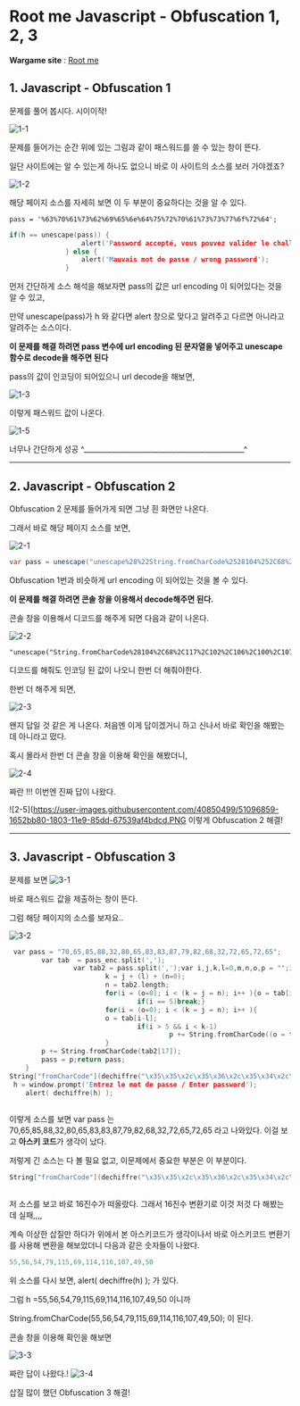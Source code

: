#  Root me Javascript - Obfuscation 1, 2, 3

 **Wargame site**  : [Root me](https://www.root-me.org/?page=news&lang=en)



## 1.  Javascript - Obfuscation 1

문제를 풀어 봅시다. 시이이작!

![1-1](https://user-images.githubusercontent.com/40850499/51096786-8f054800-1802-11e9-944d-3ba9281b347a.PNG)

문제를 들어가는 순간 위에 있는 그림과 같이 패스워드를 쓸 수 있는 창이 뜬다.

일단 사이트에는 알 수 있는게 하나도 없으니 바로 이 사이트의 소스를 보러 가야겠죠?

![1-2](https://user-images.githubusercontent.com/40850499/51096793-9c223700-1802-11e9-855c-36a9d35b5153.PNG)


해당 페이지 소스를 자세히 보면 이 두 부분이 중요하다는 것을 알 수 있다.

```http
pass = '%63%70%61%73%62%69%65%6e%64%75%72%70%61%73%73%77%6f%72%64';
```

```c
if(h == unescape(pass)) {
                  alert('Password accepté, vous pouvez valider le challenge avec ce mot de passe.\nYou an validate the challenge using this pass.');
              } else {
                  alert('Mauvais mot de passe / wrong password');
              }

```

먼저 간단하게 소스 해석을 해보자면 pass의 값은 url encoding 이 되어있다는 것을 알 수 있고,

만약 unescape(pass)가 h 와 같다면 alert 창으로 맞다고 알려주고 다르면 아니라고 알려주는 소스이다.

**이 문제를 해결 하려면 pass 변수에 url encoding 된 문자열을 넣어주고 unescape 함수로 decode을 해주면 된다**

pass의 값이 인코딩이 되어있으니 url decode을 해보면,

![1-3](https://user-images.githubusercontent.com/40850499/51096797-a80df900-1802-11e9-9711-265eac35fcdf.PNG)


이렇게 패스워드 값이 나온다. 

![1-5](https://user-images.githubusercontent.com/40850499/51096837-e86d7700-1802-11e9-8b08-efb5e6e9476d.PNG)

너무나 간단하게 성공 ^_____________________________________________^





------



## 2.  Javascript - Obfuscation 2

Obfuscation 2 문제를 들어가게 되면 그냥 흰 화면만 나온다.

그래서 바로 해당 페이지 소스를 보면,

![2-1](https://user-images.githubusercontent.com/40850499/51096838-f4593900-1802-11e9-90cf-3383d5405567.PNG)

```c#
var pass = unescape("unescape%28%22String.fromCharCode%2528104%252C68%252C117%252C102%252C106%252C100%252C107%252C105%252C49%252C53%252C54%2529%22%29");
```

Obfuscation 1번과 비슷하게 url encoding 이 되어있는 것을 볼 수 있다. 

**이 문제를 해결 하려면  콘솔 창을 이용해서 decode해주면 된다.**

콘솔 창을 이용해서 디코드를 해주게 되면 다음과 같이 나온다.

![2-2](https://user-images.githubusercontent.com/40850499/51096841-fd4a0a80-1802-11e9-9657-257448438a07.PNG)
```
"unescape("String.fromCharCode%28104%2C68%2C117%2C102%2C106%2C100%2C107%2C105%2C49%2C53%2C54%29")"
```

디코드를 해줘도 인코딩 된 값이 나오니 한번 더 해줘야한다.

한번 더 해주게 되면,

![2-3](https://user-images.githubusercontent.com/40850499/51096846-04711880-1803-11e9-8202-d4ec576a1342.PNG)


왠지 답일 것 같은 게 나온다. 처음엔 이게 답이겠거니 하고 신나서 바로 확인을 해봤는데 아니라고 떴다.

혹시 몰라서 한번 더 콘솔 창을 이용해 확인을 해봤더니,

![2-4](https://user-images.githubusercontent.com/40850499/51096850-0c30bd00-1803-11e9-9112-3972d101c389.PNG)

짜란 !!! 이번엔 진짜 답이 나왔다.

![2-5](https://user-images.githubusercontent.com/40850499/51096859-1652bb80-1803-11e9-85dd-67539af4bdcd.PNG
이렇게 Obfuscation 2 해결!



------



## 3.  Javascript - Obfuscation 3

문제를 보면
![3-1](https://user-images.githubusercontent.com/40850499/51096862-1eaaf680-1803-11e9-9b85-5fd82489369e.PNG)

바로 패스워드 값을 제출하는 창이 뜬다.

그럼 해당 페이지의 소스를 보자요..

![3-2](https://user-images.githubusercontent.com/40850499/51096865-24a0d780-1803-11e9-8b70-06bd58a31f32.PNG)


```c
 var pass = "70,65,85,88,32,80,65,83,83,87,79,82,68,32,72,65,72,65";
        var tab  = pass_enc.split(',');
                var tab2 = pass.split(',');var i,j,k,l=0,m,n,o,p = "";i = 0;j = tab.length;
                        k = j + (l) + (n=0);
                        n = tab2.length;
                        for(i = (o=0); i < (k = j = n); i++ ){o = tab[i-l];p += String.fromCharCode((o = tab2[i]));
                                if(i == 5)break;}
                        for(i = (o=0); i < (k = j = n); i++ ){
                        o = tab[i-l]; 
                                if(i > 5 && i < k-1)
                                        p += String.fromCharCode((o = tab2[i]));
                        }
        p += String.fromCharCode(tab2[17]);
        pass = p;return pass;
    }
String["fromCharCode"](dechiffre("\x35\x35\x2c\x35\x36\x2c\x35\x34\x2c\x37\x39\x2c\x31\x31\x35\x2c\x36\x39\x2c\x31\x31\x34\x2c\x31\x31\x36\x2c\x31\x30\x37\x2c\x34\x39\x2c\x35\x30"));
 h = window.prompt('Entrez le mot de passe / Enter password');
    alert( dechiffre(h) );
    
```

이렇게 소스를 보면 var pass 는 70,65,85,88,32,80,65,83,83,87,79,82,68,32,72,65,72,65 라고 나와있다. 이걸 보고 **아스키 코드**가 생각이 났다.

저렇게 긴 소스는 다 볼 필요 없고, 이문제에서 중요한 부분은 이 부분이다.

```c
String["fromCharCode"](dechiffre("\x35\x35\x2c\x35\x36\x2c\x35\x34\x2c\x37\x39\x2c\x31\x31\x35\x2c\x36\x39\x2c\x31\x31\x34\x2c\x31\x31\x36\x2c\x31\x30\x37\x2c\x34\x39\x2c\x35\x30"));
    
```

저 소스를 보고 바로 16진수가 떠올랐다. 그래서 16진수 변환기로 이것 저것 다 해봤는데 실패,,,,

계속 이상한 삽질만 하다가 위에서 본 아스키코드가 생각이나서 바로 아스키코드 변환기를 사용해 변환을 해보았더니 다음과 같은 숫자들이 나왔다.

```c
55,56,54,79,115,69,114,116,107,49,50
```

위 소스를 다시 보면,  alert( dechiffre(h) ); 가 있다.

그럼 h =55,56,54,79,115,69,114,116,107,49,50 이니까 

String.fromCharCode(55,56,54,79,115,69,114,116,107,49,50); 이 된다.

콘솔 창을 이용해 확인을 해보면

![3-3](https://user-images.githubusercontent.com/40850499/51096868-2d91a900-1803-11e9-85c6-6949c95cb8c9.PNG)

짜란 답이 나왔다.!
![3-4](https://user-images.githubusercontent.com/40850499/51096875-35514d80-1803-11e9-8671-0a869fa7cc7d.PNG)



삽질 많이 했던 Obfuscation 3 해결!
